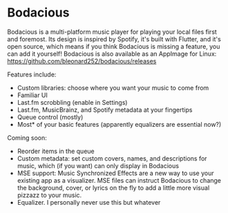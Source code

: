 # Bodacious
Bodacious is a multi-platform music player for playing your local files first and foremost. Its design is inspired by Spotify, it's built with Flutter, and it's open source, which means if you think Bodacious is missing a feature, you can add it yourself! Bodacious is also available as an AppImage for Linux: https://github.com/bleonard252/bodacious/releases

Features include:
* Custom libraries: choose where you want your music to come from
* Familiar UI
* Last.fm scrobbling (enable in Settings)
* Last.fm, MusicBrainz, and Spotify metadata at your fingertips
* Queue control (mostly)
* Most* of your basic features (apparently equalizers are essential now?)

Coming soon:
* Reorder items in the queue
* Custom metadata: set custom covers, names, and descriptions for music, which (if you want) can only display in Bodacious
* MSE support: Music Synchronized Effects are a new way to use your existing app as a visualizer. MSE files can instruct Bodacious to change the background, cover, or lyrics on the fly to add a little more visual pizzazz to your music.
* Equalizer. I personally never use this but whatever